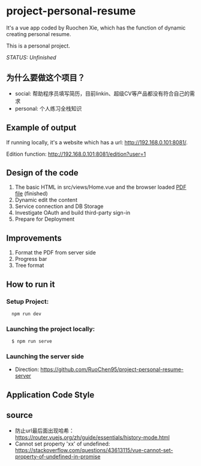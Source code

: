 # project-personal-resume
It's a vue app coded by Ruochen Xie, which has the function of dynamic creating personal resume.

This is a personal project.

*STATUS: Unfinished*

## 为什么要做这个项目？
 - social: 帮助程序员填写简历，目前linkin、超级CV等产品都没有符合自己的需求
 - personal: 个人练习全栈知识

## Example of output
If running locally, it's a website which has a url: http://192.168.0.101:8081/.

Edition function: http://192.168.0.101:8081/edition?user=1

## Design of the code
 1. The basic HTML in src/views/Home.vue and the browser loaded [PDF file](./Personal%20Resume.pdf) (finished)
 2. Dynamic edit the content
 3. Service connection and DB Storage
 4. Investigate OAuth and build third-party sign-in
 5. Prepare for Deployment

## Improvements
 1. Format the PDF from server side
 2. Progress bar
 3. Tree format

## How to run it

### Setup Project:
  ```
    npm run dev
  ```
  
### Launching the project locally:
  ```
    $ npm run serve
  ```
  
### Launching the server side

 - Direction: https://github.com/RuoChen95/project-personal-resume-server

## Application Code Style

## source
  - 防止url最后面出现哈希：https://router.vuejs.org/zh/guide/essentials/history-mode.html
  - Cannot set property 'xx' of undefined: https://stackoverflow.com/questions/43613115/vue-cannot-set-property-of-undefined-in-promise